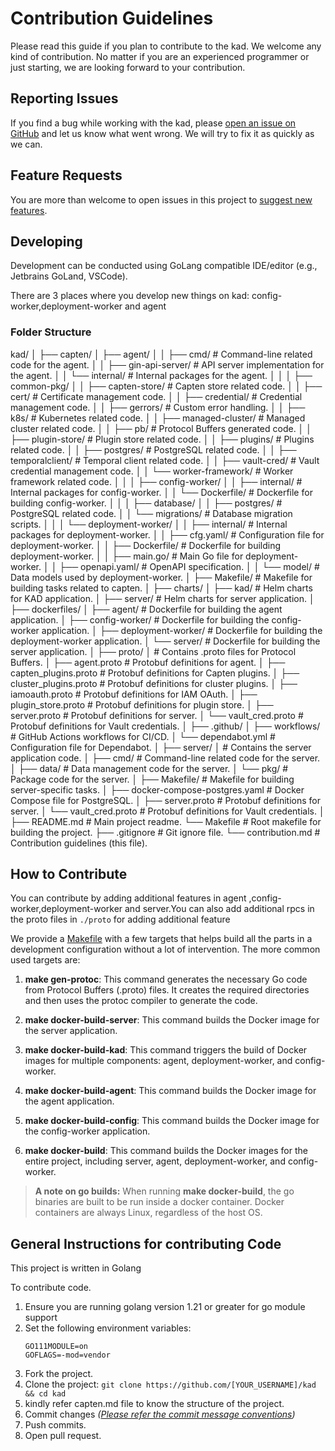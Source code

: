 # Contribution Guidelines
Please read this guide if you plan to contribute to the kad. We welcome any kind of contribution. No matter if you are an experienced programmer or just starting, we are looking forward to your contribution.

## Reporting Issues
If you find a bug while working with the kad, please [open an issue on GitHub](https://github.com/kube-tarian/kad/issues/new?labels=kind%2Fbug&template=bug-report.md&title=Bug:) and let us know what went wrong. We will try to fix it as quickly as we can.

## Feature Requests
You are more than welcome to open issues in this project to [suggest new features](https://github.com/kube-tarian/kad/issues/new?labels=kind%2Ffeature&template=feature-request.md&title=Feature%20Request:).


## Developing 

Development can be conducted using  GoLang compatible IDE/editor (e.g., Jetbrains GoLand, VSCode).

There are 3 places where you develop new things on kad: config-worker,deployment-worker and agent

### Folder Structure 

kad/
│
├── capten/
│   ├── agent/
│   │   ├── cmd/                # Command-line related code for the agent.
│   │   ├── gin-api-server/     # API server implementation for the agent.
│   │   └── internal/           # Internal packages for the agent.
│   │
│   ├── common-pkg/
│   │   ├── capten-store/       # Capten store related code.
│   │   ├── cert/               # Certificate management code.
│   │   ├── credential/         # Credential management code.
│   │   ├── gerrors/            # Custom error handling.
│   │   ├── k8s/                # Kubernetes related code.
│   │   ├── managed-cluster/    # Managed cluster related code.
│   │   ├── pb/                 # Protocol Buffers generated code.
│   │   ├── plugin-store/       # Plugin store related code.
│   │   ├── plugins/            # Plugins related code.
│   │   ├── postgres/           # PostgreSQL related code.
│   │   ├── temporalclient/     # Temporal client related code.
│   │   ├── vault-cred/         # Vault credential management code.
│   │   └── worker-framework/   # Worker framework related code.
│   │
│   ├── config-worker/
│   │   ├── internal/           # Internal packages for config-worker.
│   │   └── Dockerfile/         # Dockerfile for building config-worker.
│   │
│   ├── database/
│   │   ├── postgres/           # PostgreSQL related code.
│   │       └── migrations/     # Database migration scripts.
│   │
│   └── deployment-worker/
│   │   ├── internal/           # Internal packages for deployment-worker.
│   │   ├── cfg.yaml/           # Configuration file for deployment-worker.
│   │   ├── Dockerfile/         # Dockerfile for building deployment-worker.
│   │   ├── main.go/            # Main Go file for deployment-worker.
│   │   ├── openapi.yaml/       # OpenAPI specification.
│   │   └── model/              # Data models used by deployment-worker.
│   ├── Makefile/               # Makefile for building tasks related to capten.
│
├── charts/
│   ├── kad/                    # Helm charts for KAD application.
│   ├── server/                 # Helm charts for server application.
│
├── dockerfiles/
│   ├── agent/                  # Dockerfile for building the agent application.
│   ├── config-worker/          # Dockerfile for building the config-worker application.
│   ├── deployment-worker/      # Dockerfile for building the deployment-worker application.
│   └── server/                 # Dockerfile for building the server application.
│
├── proto/
│   # Contains .proto files for Protocol Buffers.
│   ├── agent.proto             # Protobuf definitions for agent.
│   ├── capten_plugins.proto    # Protobuf definitions for Capten plugins.
│   ├── cluster_plugins.proto   # Protobuf definitions for cluster plugins.
│   ├── iamoauth.proto          # Protobuf definitions for IAM OAuth.
│   ├── plugin_store.proto      # Protobuf definitions for plugin store.
│   ├── server.proto            # Protobuf definitions for server.
│   └── vault_cred.proto        # Protobuf definitions for Vault credentials.
│
├── .github/
│   ├── workflows/              # GitHub Actions workflows for CI/CD.
│   └── dependabot.yml          # Configuration file for Dependabot.
│
├── server/
│   # Contains the server application code.
│   ├── cmd/                    # Command-line related code for the server.
│   ├── data/                   # Data management code for the server.
│   └── pkg/                    # Package code for the server.
│   ├── Makefile/               # Makefile for building server-specific tasks.
│   ├── docker-compose-postgres.yaml # Docker Compose file for PostgreSQL.
│   ├── server.proto            # Protobuf definitions for server.
│   └── vault_cred.proto        # Protobuf definitions for Vault credentials.
│
├── README.md                   # Main project readme.
└── Makefile                    # Root makefile for building the project.
├── .gitignore                  # Git ignore file.
└── contribution.md             # Contribution guidelines (this file).



## How to Contribute 

You can contribute by adding additional features in agent ,config-worker,deployment-worker and server.You can also add additional rpcs  in the proto files in `./proto` for adding additional feature

We provide a [Makefile](./Makefile) with a few targets that helps build all the parts in a development configuration without a lot of intervention. The more common used targets are:

1. **make gen-protoc**: This command generates the necessary Go code from Protocol Buffers (.proto) files. It creates the required directories and then uses the protoc compiler to generate the code.

2. **make docker-build-server**: This command builds the Docker image for the server application.

3. **make docker-build-kad**: This command triggers the build of Docker images for multiple components: agent, deployment-worker, and config-worker.

4. **make docker-build-agent**: This command builds the Docker image for the agent application.

5. **make docker-build-config**: This command builds the Docker image for the config-worker application.

6. **make docker-build**: This command builds the Docker images for the entire project, including server, agent, deployment-worker, and config-worker.


> **A note on go builds:**
> When running **make docker-build**, the go binaries are built to be run inside a docker container.
> Docker containers are always Linux, regardless of the host OS. 


## General Instructions for contributing Code
This project is written in Golang 

To contribute code.
1. Ensure you are running golang version 1.21 or greater for go module support
2. Set the following environment variables:
    ```
    GO111MODULE=on
    GOFLAGS=-mod=vendor
    ```
3. Fork the project.
4. Clone the project: `git clone https://github.com/[YOUR_USERNAME]/kad && cd kad`
5. kindly refer capten.md file to know the structure of the project.
6. Commit changes *([Please refer the commit message conventions](https://www.conventionalcommits.org/en/v1.0.0/))*
7. Push commits.
8. Open pull request.
